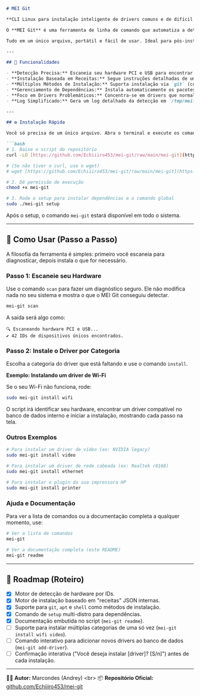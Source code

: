 
````markdown
# MEI Git

**CLI Linux para instalação inteligente de drivers comuns e de difícil configuração.**

O **MEI Git** é uma ferramenta de linha de comando que automatiza a detecção e instalação de drivers que frequentemente faltam ou causam problemas em distribuições Linux. Ele usa um banco de dados curado com "receitas" para instalar drivers de Wi-Fi, vídeo, ethernet e periféricos diretamente de suas fontes.

Tudo em um único arquivo, portátil e fácil de usar. Ideal para pós-instalação de sistemas em notebooks e desktops.

---

## 🔧 Funcionalidades

- **Detecção Precisa:** Escaneia seu hardware PCI e USB para encontrar os IDs exatos dos dispositivos.
- **Instalação Baseada em Receitas:** Segue instruções detalhadas de um banco de dados interno para cada driver.
- **Múltiplos Métodos de Instalação:** Suporta instalação via `git` (compilando o código-fonte), `apt` (usando pacotes da distro) e `shell` (executando comandos específicos).
- **Gerenciamento de Dependências:** Instala automaticamente os pacotes necessários (`dkms`, `build-essential`, etc.) através do comando `setup`.
- **Foco em Drivers Problemáticos:** Concentra-se em drivers que normalmente não vêm por padrão no kernel, como certos chips **Realtek**, **Broadcom** e placas **NVIDIA** legacy.
- **Log Simplificado:** Gera um log detalhado da detecção em `/tmp/mei-hw.log`.

---

## ⚙️ Instalação Rápida

Você só precisa de um único arquivo. Abra o terminal e execute os comandos abaixo:

```bash
# 1. Baixe o script do repositório
curl -LO [https://github.com/Echiiiro453/mei-git/raw/main/mei-git](https://github.com/Echiiiro453/mei-git/raw/main/mei-git)

# (Se não tiver o curl, use o wget)
# wget [https://github.com/Echiiiro453/mei-git/raw/main/mei-git](https://github.com/Echiiiro453/mei-git/raw/main/mei-git)

# 2. Dê permissão de execução
chmod +x mei-git

# 3. Rode o setup para instalar dependências e o comando global
sudo ./mei-git setup
````

Após o setup, o comando `mei-git` estará disponível em todo o sistema.

-----

## 🚀 Como Usar (Passo a Passo)

A filosofia da ferramenta é simples: primeiro você escaneia para diagnosticar, depois instala o que for necessário.

### Passo 1: Escaneie seu Hardware

Use o comando `scan` para fazer um diagnóstico seguro. Ele não modifica nada no seu sistema e mostra o que o MEI Git conseguiu detectar.

```bash
mei-git scan
```

A saída será algo como:

```
🔍 Escaneando hardware PCI e USB...
✔️ 42 IDs de dispositivos únicos encontrados.
```

### Passo 2: Instale o Driver por Categoria

Escolha a categoria do driver que está faltando e use o comando `install`.

**Exemplo: Instalando um driver de Wi-Fi**

Se o seu Wi-Fi não funciona, rode:

```bash
sudo mei-git install wifi
```

O script irá identificar seu hardware, encontrar um driver compatível no banco de dados interno e iniciar a instalação, mostrando cada passo na tela.

### Outros Exemplos

```bash
# Para instalar um driver de vídeo (ex: NVIDIA legacy)
sudo mei-git install video

# Para instalar um driver de rede cabeada (ex: Realtek r8168)
sudo mei-git install ethernet

# Para instalar o plugin da sua impressora HP
sudo mei-git install printer
```

### Ajuda e Documentação

Para ver a lista de comandos ou a documentação completa a qualquer momento, use:

```bash
# Ver a lista de comandos
mei-git

# Ver a documentação completa (este README)
mei-git readme
```

-----

## 📌 Roadmap (Roteiro)

  - [x] Motor de detecção de hardware por IDs.
  - [x] Motor de instalação baseado em "receitas" JSON internas.
  - [x] Suporte para `git`, `apt` e `shell` como métodos de instalação.
  - [x] Comando de `setup` multi-distro para dependências.
  - [x] Documentação embutida no script (`mei-git readme`).
  - [ ] Suporte para instalar múltiplas categorias de uma só vez (`mei-git install wifi video`).
  - [ ] Comando interativo para adicionar novos drivers ao banco de dados (`mei-git add-driver`).
  - [ ] Confirmação interativa ("Você deseja instalar [driver]? [S/n]") antes de cada instalação.

-----

👨‍💻 **Autor:** Marcondes (Andrey)
\<br\>
📦 **Repositório Oficial:** [github.com/Echiiiro453/mei-git](https://github.com/Echiiiro453/mei-git)

```
```